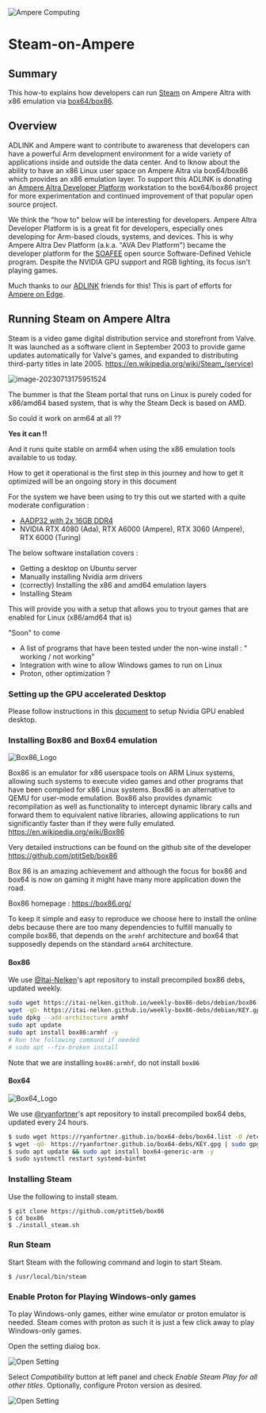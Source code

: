 ![Ampere Computing](https://avatars2.githubusercontent.com/u/34519842?s=400&u=1d29afaac44f477cbb0226139ec83f73faefe154&v=4)

# Steam-on-Ampere

## Summary

This how-to explains how developers can run [Steam](https://store.steampowered.com) on Ampere Altra with x86 emulation via [box64/box86](https://box86.org). 

## Overview

ADLINK and Ampere want to contribute to awareness that developers can have a powerful Arm development environment for a wide variety of applications inside and outside the data center. And to lknow about the ability to have an x86 Linux user space on Ampere Altra via box64/box86 which provides an x86 emulation layer.  To support this ADLINK is donating an [Ampere Altra Developer Platform](https://www.ipi.wiki/pages/ampere-altra-developer-platform) workstation to the box64/box86 project for more experimentation and continued improvement of that popular open source project.

We think the "how to" below will be interesting for developers. Ampere Altra Developer Platform is is a great fit for developers, especially ones developing for Arm-based clouds, systems, and devices. This is why Ampere Altra Dev Platform (a.k.a. "AVA Dev Platform") became the developer platform for the [SOAFEE](https://www.soafee.io) open source Software-Defined Vehicle program. Despite the NVIDIA GPU support and RGB lighting, its focus isn't playing games. 

Much thanks to our [ADLINK](https://www.ipi.wiki) friends for this! This is part of efforts for [Ampere on Edge](https://amperecomputing.com/home/edge). 

## Running Steam on Ampere Altra 

Steam is a video game digital distribution service and storefront from Valve. It was launched as a software client in September 2003 to provide game updates automatically for Valve's games, and expanded to distributing third-party titles in late 2005. 
https://en.wikipedia.org/wiki/Steam_(service)

![image-20230713175951524](Steam_install.assets/image-20230713175951524.png)



The bummer is that the Steam portal that runs on Linux is purely coded for x86/amd64 based system, that is why the Steam Deck is based on AMD.

So could it work on arm64 at all ?? 

**Yes it can !!** 

And it runs quite stable on arm64 when using the x86 emulation tools available to us today. 

How to get it operational is the first step in this journey and how to get it optimized will be an ongoing story in this document



For the system we have been using to try this out we started with a quite moderate configuration : 

- [AADP32 with 2x 16GB DDR4](https://www.ipi.wiki/products/ampere-altra-developer-platform)
- NVIDIA RTX 4080 (Ada), RTX A6000 (Ampere), RTX 3060 (Ampere), RTX 6000 (Turing)

The below software installation covers :  

- Getting a desktop on Ubuntu server
- Manually installing Nvidia arm drivers
- (correctly) Installing the x86 and amd64 emulation layers 
- Installing Steam

This will provide you with a setup that allows you to tryout games that are enabled for Linux (x86/amd64 that is)



"Soon" to come 

- A list of programs that have been tested under the non-wine install : " working / not working"  
- Integration with wine to allow Windows games to run on Linux
- Proton, other optimization ?

### Setting up the GPU accelerated Desktop
Please follow instructions in this [document](https://github.com/AmpereComputing/NVIDIA-GPU-Accelerated-Linux-Desktop-on-Ampere/) to setup Nvidia GPU enabled desktop. 

### Installing Box86 and Box64 emulation

![Box86_Logo](Steam_install.assets/Box86_Logo.png)

Box86 is an emulator for x86 userspace tools on ARM Linux systems, allowing such systems to execute video games and other programs that have been compiled for x86 Linux systems. Box86 is an alternative to QEMU for user-mode emulation. Box86 also provides dynamic recompilation as well as functionality to intercept dynamic library calls and forward them to equivalent native libraries, allowing applications to run significantly faster than if they were fully emulated. https://en.wikipedia.org/wiki/Box86

Very detailed instructions can be found on the github site of the developer   https://github.com/ptitSeb/box86

Box 86  is an amazing achievement and although the focus for box86 and box64 is now on gaming it might have many more application down the road. 

Box86 homepage : https://box86.org/

To keep it simple and easy to reproduce we choose here to install the online debs because there are too many dependencies to fulfill manually to compile box86, that depends on the `armhf` architecture and box64 that supposedly depends on the standard `arm64` architecture. 


#### Box86
We use [@Itai-Nelken](https://github.com/Itai-Nelken)'s apt repository to install precompiled box86 debs, updated weekly.

```sh
sudo wget https://itai-nelken.github.io/weekly-box86-debs/debian/box86.list -O /etc/apt/sources.list.d/box86.list
wget -qO- https://itai-nelken.github.io/weekly-box86-debs/debian/KEY.gpg | sudo gpg --dearmor -o /etc/apt/trusted.gpg.d/box86-debs-archive-keyring.gpg
sudo dpkg --add-architecture armhf
sudo apt update
sudo apt install box86:armhf -y
# Run the following command if needed
# sudo apt --fix-broken install

```

Note that we are installing `box86:armhf`, do not install `box86`



#### Box64
![Box64_Logo](Steam_install.assets/Box64_Logo.png)

We use [@ryanfortner](https://github.com/ryanfortner)'s apt repository to install precompiled box64 debs, updated every 24 hours.

```sh 
$ sudo wget https://ryanfortner.github.io/box64-debs/box64.list -O /etc/apt/sources.list.d/box64.list
$ wget -qO- https://ryanfortner.github.io/box64-debs/KEY.gpg | sudo gpg --dearmor -o /etc/apt/trusted.gpg.d/box64-debs-archive-keyring.gpg
$ sudo apt update && sudo apt install box64-generic-arm -y
$ sudo systemctl restart systemd-binfmt
```



### Installing Steam

Use the following to install steam. 

```
$ git clone https://github.com/ptitSeb/box86
$ cd box86
$ ./install_steam.sh
```

### Run Steam 

Start Steam with the following command and login to start Steam. 
```
$ /usr/local/bin/steam
```

### Enable Proton for Playing Windows-only games

To play Windows-only games, either wine emulator or proton emulator is needed. Steam comes with proton as such it is just a few click away to play Windows-only games. 

Open the setting dialog box. 

![Open Setting](images/steam-setting-menu.png)

Select *Compatibility* button at left panel and check *Enable Steam Play for all other titles*. Optionally, configure Proton version as desired. 

![Open Setting](images/steam-setting-compatibility.png)



